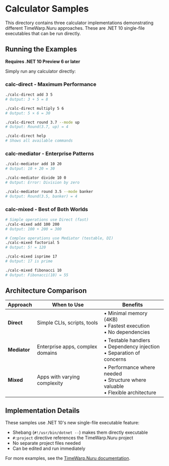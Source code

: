 # Calculator Samples

This directory contains three calculator implementations demonstrating different TimeWarp.Nuru approaches. These are .NET 10 single-file executables that can be run directly.

## Running the Examples

**Requires .NET 10 Preview 6 or later**

Simply run any calculator directly:

### calc-direct - Maximum Performance
```bash
./calc-direct add 3 5
# Output: 3 + 5 = 8

./calc-direct multiply 5 6
# Output: 5 × 6 = 30

./calc-direct round 3.7 --mode up
# Output: Round(3.7, up) = 4

./calc-direct help
# Shows all available commands
```

### calc-mediator - Enterprise Patterns
```bash
./calc-mediator add 10 20
# Output: 10 + 20 = 30

./calc-mediator divide 10 0
# Output: Error: Division by zero

./calc-mediator round 3.5 --mode banker
# Output: Round(3.5, banker) = 4
```

### calc-mixed - Best of Both Worlds
```bash
# Simple operations use Direct (fast)
./calc-mixed add 100 200
# Output: 100 + 200 = 300

# Complex operations use Mediator (testable, DI)
./calc-mixed factorial 5
# Output: 5! = 120

./calc-mixed isprime 17
# Output: 17 is prime

./calc-mixed fibonacci 10
# Output: Fibonacci(10) = 55
```

## Architecture Comparison

| Approach     | When to Use                      | Benefits                                                                            |
| ------------ | -------------------------------- | ----------------------------------------------------------------------------------- |
| **Direct**   | Simple CLIs, scripts, tools      | • Minimal memory (4KB)<br>• Fastest execution<br>• No dependencies                  |
| **Mediator** | Enterprise apps, complex domains | • Testable handlers<br>• Dependency injection<br>• Separation of concerns           |
| **Mixed**    | Apps with varying complexity     | • Performance where needed<br>• Structure where valuable<br>• Flexible architecture |

## Implementation Details

These samples use .NET 10's new single-file executable feature:
- Shebang (`#!/usr/bin/dotnet --`) makes them directly executable
- `#:project` directive references the TimeWarp.Nuru project
- No separate project files needed
- Can be edited and run immediately

For more examples, see the [TimeWarp.Nuru documentation](https://github.com/TimeWarpEngineering/timewarp-nuru).